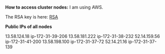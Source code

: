<b>How to access cluster nodes:</b>
I am using AWS.

The RSA key is here:
<a href="">RSA</a>

<b>Public IPs of all nodes</b>

13.58.124.18 ip-172-31-39-206
13.58.181.222 ip-172-31-38-232
52.14.159.56 ip-172-31-41-200
13.58.198.100 ip-172-31-37-72
52.14.21.16 ip-172-31-37-139